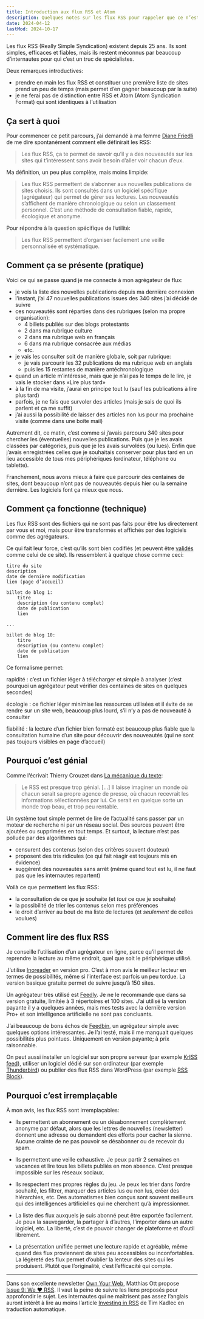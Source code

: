 ```yaml
---
title: Introduction aux flux RSS et Atom
description: Quelques notes sur les flux RSS pour rappeler que ce n’est pas un outil des spécialistes.
date: 2024-04-12
lastMod: 2024-10-17
---
```


Les flux RSS (Really Simple Syndication) existent depuis 25 ans. Ils sont simples, efficaces et fiables, mais ils restent méconnus par beaucoup d’internautes pour qui c’est un truc de spécialistes.

Deux remarques introductives:

- prendre en main les flux RSS et constituer une première liste de sites prend un peu de temps (mais permet d’en gagner beaucoup par la suite)
- je ne ferai pas de distinction entre RSS et Atom (Atom Syndication Format) qui sont identiques à l’utilisation

## Ça sert à quoi

Pour commencer ce petit parcours, j’ai demandé à ma femme [Diane Friedli](https://dianefriedli.ch/) de me dire spontanément comment elle définirait les RSS:

> Les flux RSS, ça te permet de savoir qu’il y a des nouveautés sur les sites qui t’intéressent sans avoir besoin d’aller voir chacun d’eux.

Ma définition, un peu plus complète, mais moins limpide:

> Les flux RSS permettent de s’abonner aux nouvelles publications de sites choisis. Ils sont consultés dans un logiciel spécifique (agrégateur) qui permet de gérer ses lectures. Les nouveautés s’affichent de manière chronologique ou selon un classement personnel. C’est une méthode de consultation fiable, rapide, écologique et anonyme.

Pour répondre à la question spécifique de l’utilité:

> Les flux RSS permettent d’organiser facilement une veille personnalisée et systématique.

## Comment ça se présente (pratique)

Voici ce qui se passe quand je me connecte à mon agrégateur de flux:

- je vois la liste des nouvelles publications depuis ma dernière connexion
- l’instant, j’ai 47 nouvelles publications issues des 340 sites j’ai décidé de suivre
- ces nouveautés sont réparties dans des rubriques (selon ma propre organisation):
  - 4 billets publiés sur des blogs protestants
  - 2 dans ma rubrique culture
  - 2 dans ma rubrique web en français
  - 6 dans ma rubrique consacrée aux médias
  - etc.
- je vais les consulter soit de manière globale, soit par rubrique:
  - je vais parcourir les 32 publications de ma rubrique web en anglais
  - puis les 15 restantes de manière antéchronologique
- quand un article m’intéresse, mais que je n’ai pas le temps de le lire, je vais le stocker dans «Lire plus tard»
- à la fin de ma visite, j’aurai en principe tout lu (sauf les publications à lire plus tard)
- parfois, je ne fais que survoler des articles (mais je sais de quoi ils parlent et ça me suffit)
- j’ai aussi la possibilité de laisser des articles non lus pour ma prochaine visite (comme dans une boîte mail)

Autrement dit, ce matin, c’est comme si j’avais parcouru 340 sites pour chercher les (éventuelles) nouvelles publications. Puis que je les avais classées par catégories, puis que je les avais survolées (ou lues). Enfin que j’avais enregistrées celles que je souhaitais conserver pour plus tard en un lieu accessible de tous mes périphériques (ordinateur, téléphone ou tablette).

Franchement, nous avons mieux à faire que parcourir des centaines de sites, dont beaucoup n’ont pas de nouveautés depuis hier ou la semaine dernière. Les logiciels font ça mieux que nous.

## Comment ça fonctionne (technique)

Les flux RSS sont des fichiers qui ne sont pas faits pour être lus directement par vous et moi, mais pour être transformés et affichés par des logiciels comme des agrégateurs.

Ce qui fait leur force, c’est qu’ils sont bien codifiés (et peuvent être [validés](https://validator.w3.org/feed/check.cgi?url=https%3A%2F%2Fnicolasfriedli.ch%2Findex.xml) comme celui de ce site). Ils ressemblent à quelque chose comme ceci:

```
titre du site
description
date de dernière modification
lien (page d’accueil)

billet de blog 1:
    titre
    description (ou contenu complet)
    date de publication
    lien

...

billet de blog 10:
    titre
    description (ou contenu complet)
    date de publication
    lien
```

Ce formalisme permet:

rapidité
: c’est un fichier léger à télécharger et simple à analyser (c’est pourquoi un agrégateur peut vérifier des centaines de sites en quelques secondes)

écologie
: ce fichier léger minimise les ressources utilisées et il évite de se rendre sur un site web, beaucoup plus lourd, s’il n’y a pas de nouveauté à consulter

fiabilité
: la lecture d’un fichier bien formaté est beaucoup plus fiable que la consultation humaine d’un site pour découvrir des nouveautés (qui ne sont pas toujours visibles en page d’accueil)

## Pourquoi c’est génial

Comme l’écrivait Thierry Crouzet dans [La mécanique du texte](https://tcrouzet.com/books/la-mecanique-du-texte/):

> Le RSS est presque trop génial. [...] Il laisse imaginer un monde où chacun serait sa propre agence de presse, où chacun recevrait les informations sélectionnées par lui. Ce serait en quelque sorte un monde trop beau, et trop peu rentable.

Un système tout simple permet de lire de l’actualité sans passer par un moteur de recherche ni par un réseau social. Des sources peuvent être ajoutées ou supprimées en tout temps. Et surtout, la lecture n’est pas polluée par des algorithmes qui:

- censurent des contenus (selon des critères souvent douteux)
- proposent des tris ridicules (ce qui fait réagir est toujours mis en évidence)
- suggèrent des nouveautés sans arrêt (même quand tout est lu, il ne faut pas que les internautes repartent)

Voilà ce que permettent les flux RSS:

- la consultation de ce que je souhaite (et *tout* ce que je souhaite)
- la possibilité de trier les contenus selon mes préférences
- le droit d’arriver au bout de ma liste de lectures (et *seulement* de celles voulues)

## Comment lire des flux RSS

Je conseille l’utilisation d’un agrégateur en ligne, parce qu’il permet de reprendre la lecture au même endroit, quel que soit le périphérique utilisé.

J’utilise [Inoreader](https://www.inoreader.com/) en version pro. C’est à mon avis le meilleur lecteur en termes de possibilités, même si l’interface est parfois un peu tordue. La version basique gratuite permet de suivre jusqu’à 150 sites.

Un agrégateur très utilisé est [Feedly](https://feedly.com/news-reader). Je ne le recommande que dans sa version gratuite, limitée à 3 répertoires et 100 sites. J’ai utilisé la version payante il y a quelques années, mais mes tests avec la dernière version Pro+ et son intelligence artificielle ne sont pas concluants.

J’ai beaucoup de bons échos de [Feedbin](https://feedbin.com/), un agrégateur simple avec quelques options intéressantes. Je l’ai testé, mais il me manquait quelques possibilités plus pointues. Uniquement en version payante; à prix raisonnable.

On peut aussi installer un logiciel sur son propre serveur (par exemple [KrISS feed](https://tontof.net/kriss/feed/)), utiliser un logiciel dédié sur son ordinateur (par exemple [Thunderbird](https://support.mozilla.org/en-US/products/thunderbird/news-feeds-rss-blogs-and-social-thunderbird)) ou publier des flux RSS dans WordPress (par exemple [RSS Block](https://wordpress.org/documentation/article/rss-block/)).

## Pourquoi c’est irremplaçable

À mon avis, les flux RSS sont irremplaçables:

- Ils permettent un abonnement ou un désabonnement complètement anonyme par défaut, alors que les lettres de nouvelles (newsletter) donnent une adresse ou demandent des efforts pour cacher la sienne. Aucune crainte de ne pas pouvoir se désabonner ou de recevoir du spam.

- Ils permettent une veille exhaustive. Je peux partir 2 semaines en vacances et lire tous les billets publiés en mon absence. C’est presque impossible sur les réseaux sociaux.

- Ils respectent mes propres règles du jeu. Je peux les trier dans l’ordre souhaité, les filtrer, marquer des articles lus ou non lus, créer des hiérarchies, etc. Des automatismes bien conçus sont souvent meilleurs qui des intelligences artificielles qui ne cherchent qu’à impressionner.

- La liste des flux auxquels je suis abonné peut être exportée facilement. Je peux la sauvegarder, la partager à d’autres, l’importer dans un autre logiciel, etc. La liberté, c’est de pouvoir changer de plateforme et d’outil librement.

- La présentation unifiée permet une lecture rapide et agréable, même quand des flux proviennent de sites peu accessibles ou inconfortables. La légèreté des flux permet d’oublier la lenteur des sites qui les produisent. Plutôt que l’originalité, c’est l’efficacité qui compte.

----

Dans son excellente newsletter [Own Your Web](https://buttondown.email/ownyourweb), Matthias Ott propose [Issue 9: We ❤️ RSS](https://buttondown.email/ownyourweb/archive/issue-09/). Il vaut la peine de suivre les liens proposés pour approfondir le sujet. Les internautes qui ne maîtrisent pas assez l’anglais auront intérêt à lire au moins l’article [Investing in RSS](https://timkadlec.com/remembers/2023-02-23-investing-in-rss/) de Tim Kadlec en traduction automatique.
